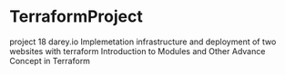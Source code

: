 # TerraformProject
project 18 darey.io Implemetation infrastructure and deployment of two websites with terraform Introduction to Modules and Other Advance Concept in Terraform
